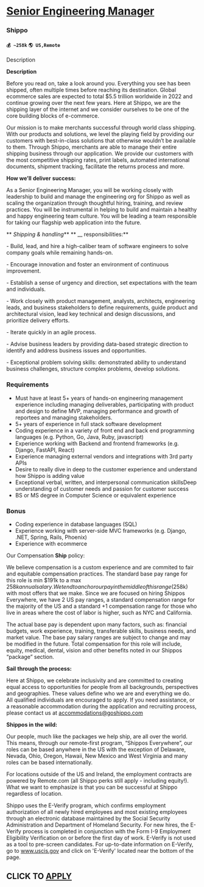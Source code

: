# [Senior Engineering Manager](https://www.remotewlb.com/apply/senior-engineering-manager-86140)  
### Shippo  
#### `💰 ~258k` `🌎 US,Remote`  

Description

**Description**

Before you read on, take a look around you. Everything you see has been shipped, often multiple times before reaching its destination. Global ecommerce sales are expected to total $5.5 trillion worldwide in 2022 and continue growing over the next few years. Here at Shippo, we are the shipping layer of the internet and we consider ourselves to be one of the core building blocks of e-commerce.

Our mission is to make merchants successful through world class shipping. With our products and solutions, we level the playing field by providing our customers with best-in-class solutions that otherwise wouldn’t be available to them. Through Shippo, merchants are able to manage their entire shipping business through our application. We provide our customers with the most competitive shipping rates, print labels, automated international documents, shipment tracking, facilitate the returns process and more.

  

 **How we’ll** **deliver** **success:**

As a Senior Engineering Manager, you will be working closely with leadership to build and manage the engineering org for Shippo as well as scaling the organization through thoughtful hiring, training, and review practices. You will be instrumental in helping to build and maintain a healthy and happy engineering team culture. You will be leading a team responsible for taking our flagship web application into the future.

  

 ** _Shipping & handling_** ** __ responsibilities:**

\- Build, lead, and hire a high-caliber team of software engineers to solve company goals while remaining hands-on.

\- Encourage innovation and foster an environment of continuous improvement.

\- Establish a sense of urgency and direction, set expectations with the team and individuals.

\- Work closely with product management, analysts, architects, engineering leads, and business stakeholders to define requirements, guide product and architectural vision, lead key technical and design discussions, and prioritize delivery efforts.

\- Iterate quickly in an agile process.

\- Advise business leaders by providing data-based strategic direction to identify and address business issues and opportunities.

\- Exceptional problem solving skills: demonstrated ability to understand business challenges, structure complex problems, develop solutions.

  

  

### Requirements

  * Must have at least 5+ years of hands-on engineering management experience including managing deliverables, participating with product and design to define MVP, managing performance and growth of reportees and managing stakeholders.
  * 5+ years of experience in full stack software development
  * Coding experience in a variety of front end and back end programming languages (e.g. Python, Go, Java, Ruby, javascript)
  * Experience working with Backend and frontend frameworks (e.g. Django, FastAPI, React)
  * Experience managing external vendors and integrations with 3rd party APIs
  * Desire to really dive in deep to the customer experience and understand how Shippo is adding value
  * Exceptional verbal, written, and interpersonal communication skillsDeep understanding of customer needs and passion for customer success
  * BS or MS degree in Computer Science or equivalent experience

### Bonus

  * Coding experience in database languages (SQL)
  * Experience working with server-side MVC frameworks (e.g. Django, .NET, Spring, Rails, Phoenix)
  * Experience with ecommerce 

Our Compensation **Ship** policy:

We believe compensation is a custom experience and are commited to fair and equitable compensation practices. The standard base pay range for this role is min $191k to a max $258k annual salary. We tend to anchor our pay in the middle of this range ($258k) with most offers that we make. Since we are focused on hiring Shippos Everywhere, we have 2 US pay ranges, a standard compensation range for the majority of the US and a standard +1 compensation range for those who live in areas where the cost of labor is higher, such as NYC and California.

The actual base pay is dependent upon many factors, such as: financial budgets, work experience, training, transferable skills, business needs, and market value. The base pay salary ranges are subject to change and may be modified in the future. Total compensation for this role will include, equity, medical, dental, vision and other benefits noted in our Shippos “package” section.

  

 **Sail** **through the process:**

Here at Shippo, we celebrate inclusivity and are committed to creating equal access to opportunities for people from all backgrounds, perspectives and geographies. These values define who we are and everything we do. All qualified individuals are encouraged to apply. If you need assistance, or a reasonable accommodation during the application and recruiting process, please contact us at accommodations@goshippo.com

  

 **Shippos in the wild:**

Our people, much like the packages we help ship, are all over the world. This means, through our remote-first program, “Shippos Everywhere”, our roles can be based anywhere in the US with the exception of Delaware, Nevada, Ohio, Oregon, Hawaii, New Mexico and West Virginia and many roles can be based internationally.

For locations outside of the US and Ireland, the employment contracts are powered by Remote.com (all Shippo perks still apply - including equity!). What we want to emphasize is that you can be successful at Shippo regardless of location.

  

Shippo uses the E-Verify program, which confirms employment authorization of all newly hired employees and most existing employees through an electronic database maintained by the Social Security Administration and Department of Homeland Security. For new hires, the E-Verify process is completed in conjunction with the Form I-9 Employment Eligibility Verification on or before the first day of work. E-Verify is not used as a tool to pre-screen candidates. For up-to-date information on E-Verify, go to www.uscis.gov and click on 'E-Verify' located near the bottom of the page.

  
## CLICK TO [APPLY](https://www.remotewlb.com/apply/senior-engineering-manager-86140)

